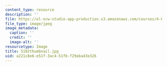 ```yaml
---
content_type: resource
description: ''
file: https://ol-ocw-studio-app-production.s3.amazonaws.com/courses/4-614-religious-architecture-and-islamic-cultures-fall-2002/a221c8e6e51f3ac451fbf29aba43e326_5102thumbnail.jpg
file_type: image/jpeg
image_metadata:
  caption: ''
  credit: ''
  image-alt: ''
resourcetype: Image
title: 5102thumbnail.jpg
uid: a221c8e6-e51f-3ac4-51fb-f29aba43e326
---
```

